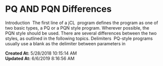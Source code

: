 # PQ AND PQN  Differences 

Introduction  The first line of a jCL  program defines the program as one of two basic types, a PQ or a PQN style program. Wherever possible, the PQN style should be used. There are several differences between the two styles, as outlined in the following topics. Delimiters  PQ-style programs usually use a blank as the delimiter between parameters in  

**Created At:** 5/28/2018 10:15:14 AM  
**Updated At:** 6/6/2019 8:16:56 AM  

